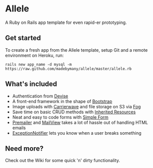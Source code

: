 # Allele

A Ruby on Rails app template for even rapid-er prototyping.

## Get started

To create a fresh app from the Allele template, setup Git and a remote environment on Heroku, run:

`rails new app_name -d mysql -m https://raw.github.com/madebymany/allele/master/allele.rb`

## What's included

- Authentication from [Devise](https://github.com/plataformatec/devise)
- A front-end framework in the shape of [Bootstrap](http://twitter.github.io/bootstrap/)
- Image uploads with [Carrierwave](https://github.com/carrierwaveuploader/carrierwave) and file storage on S3 via [Fog](https://github.com/fog/fog)
- Save time on basic CRUD methods with [Inherited Resources](https://github.com/josevalim/inherited_resources)
- Neat and easy to code forms with [Simple Form](https://github.com/plataformatec/simple_form)
- [Premailer](https://github.com/fphilipe/premailer-rails) and [MailView](https://github.com/37signals/mail_view) takes a lot of hassle out of handling HTML emails
- [ExceptionNotifier](https://github.com/rails/exception_notification) lets you know when a user breaks something

## Need more?

Check out the Wiki for some quick 'n' dirty functionality.